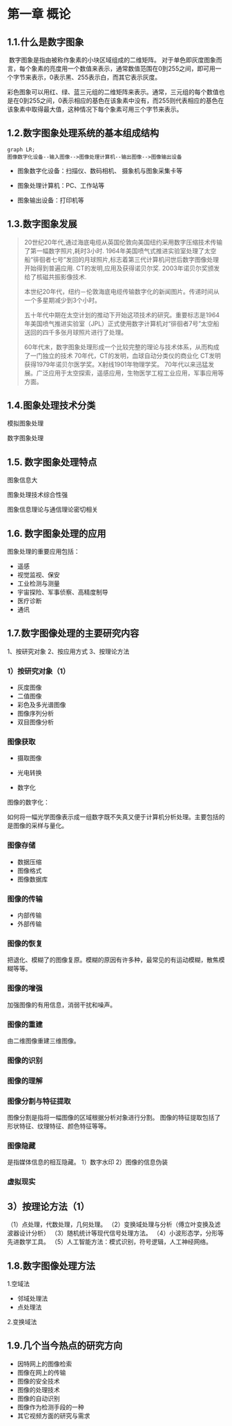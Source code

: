 # 第一章  概论

## 1.1.什么是数字图象

​      数字图象是指由被称作象素的小块区域组成的二维矩阵。
​      对于单色即灰度图象而言，每个象素的亮度用一个数值来表示，通常数值范围在0到255之间，即可用一个字节来表示，0表示黑、255表示白，而其它表示灰度。

​      彩色图象可以用红、绿、蓝三元组的二维矩阵来表示。通常，三元组的每个数值也是在0到255之间，0表示相应的基色在该象素中没有，而255则代表相应的基色在该象素中取得最大值，这种情况下每个象素可用三个字节来表示。

## 1.2.数字图象处理系统的基本组成结构

```mermaid
graph LR;
图像数字化设备--输入图像-->图像处理计算机--输出图像-->图像输出设备
```

- 图象数字化设备：扫描仪、数码相机、  摄象机与图象采集卡等

- 图象处理计算机：PC、工作站等

- 图象输出设备：打印机等

## 1.3.数字图象发展

> 20世纪20年代,通过海底电缆从英国伦敦向美国纽约采用数字压缩技术传输了第一幅数字照片,耗时3小时.
> 1964年美国喷气式推进实验室处理了太空船“徘徊者七号”发回的月球照片,标志着第三代计算机问世后数字图像处理开始得到普遍应用.
> CT的发明,应用及获得诺贝尔奖.
> 2003年诺贝尔奖颁发给了核磁共振影像技术.
>
> 本世纪20年代，纽约－伦敦海底电缆传输数字化的新闻图片。传递时间从一个多星期减少到3个小时。
>
> 五十年代中期在太空计划的推动下开始这项技术的研究。重要标志是1964年美国喷气推进实验室（JPL）正式使用数字计算机对“徘徊者7号”太空船送回的四千多张月球照片进行了处理。
>
> 60年代末，数字图象处理形成一个比较完整的理论与技术体系，从而构成了一门独立的技术
> 70年代，CT的发明，血球自动分类仪的商业化
> CT发明获得1979年诺贝尔医学奖。X射线1901年物理学奖。
> 70年代以来迅猛发展。广泛应用于太空探索，遥感应用，生物医学工程工业应用，军事应用等方面。

## 1.4.图象处理技术分类

 模拟图象处理

 数字图象处理

## 1.5. 数字图象处理特点

图象信息大

图象处理技术综合性强

图象信息理论与通信理论密切相关

## 1.6. 数字图象处理的应用

图象处理的重要应用包括：

- 遥感
- 视觉监视、保安
- 工业检测与测量
- 宇宙探险、军事侦察、高精度制导
- 医疗诊断
- 通讯

## 1.7.数字图像处理的主要研究内容

1、按研究对象
2、按应用方式
3、按理论方法

### 1）按研究对象（1）

- 灰度图像
- 二值图像
- 彩色及多光谱图像
- 图像序列分析
- 双目图像分析

### 图像获取

- 摄取图像

- 光电转换

- 数字化

  

图像的数字化：

如何将一幅光学图像表示成一组数字既不失真又便于计算机分析处理。主要包括的是图像的采样与量化。

### 图像存储

- 数据压缩
- 图像格式
- 图像数据库

### 图像的传输

- 内部传输
- 外部传输

### 图像的恢复

把退化、模糊了的图像复原。模糊的原因有许多种，最常见的有运动模糊，散焦模糊等等。

### 图像的增强

加强图像的有用信息，消弱干扰和噪声。

### 图像的重建

由二维图像重建三维图像。

### 图像的识别

### 图像的理解

### 图像分割与特征提取

图像分割是指将一幅图像的区域根据分析对象进行分割。
图像的特征提取包括了形状特征、纹理特征、颜色特征等等。

### 图像隐藏

是指媒体信息的相互隐藏。
1）数字水印
2）图像的信息伪装

### 虚拟现实

## 3）按理论方法（1）

（1）点处理，代数处理，几何处理。
（2）变换域处理与分析（傅立叶变换及滤波器设计分析）
（3）随机统计等现代信号处理方法。
（4）小波形态学，分形等先进数学工具。
（5）人工智能方法：模式识别，符号逻辑，人工神经网络。

## 1.8.数字图像处理方法

1.空域法

- 邻域处理法
- 点处理法

2.变换域法

## 1.9.几个当今热点的研究方向

- 因特网上的图像检索
- 图像在网上的传输
- 图像的安全技术
- 图像的处理技术
- 图像的自动识别
- 图像作为检测手段的一种
- 其它视频方面的研究与需求